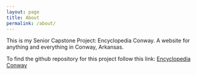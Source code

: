 ```yaml
---
layout: page
title: About
permalink: /about/
---
```


This is my Senior Capstone Project: Encyclopedia Conway. A website for anything and everything in Conway, Arkansas. 

To find the github repository for this project follow this link: [Encyclopedia Conway](https://github.com/Larsonog/Senior-Capstone)
